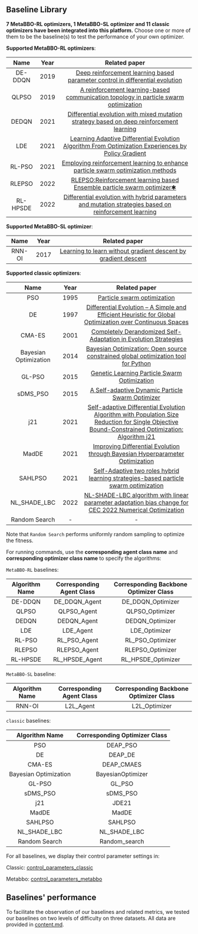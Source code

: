 ## Baseline Library

**7 MetaBBO-RL optimizers, 1 MetaBBO-SL optimizer and 11 classic optimizers have been integrated into this platform.** Choose one or more of them to be the baseline(s) to test the performance of your own optimizer.

**Supported MetaBBO-RL optimizers**:

|   Name   | Year |                        Related paper                         |
| :------: | :--: | :----------------------------------------------------------: |
| DE-DDQN  | 2019 | [Deep reinforcement learning based parameter control in differential evolution](https://dl.acm.org/doi/10.1145/3321707.3321813) |
|  QLPSO   | 2019 | [A reinforcement learning-based communication topology in particle swarm optimization](https://link.springer.com/article/10.1007/s00521-019-04527-9) |
|  DEDQN   | 2021 | [Differential evolution with mixed mutation strategy based on deep reinforcement learning](https://www.sciencedirect.com/science/article/pii/S1568494621005998) |
|   LDE    | 2021 | [Learning Adaptive Differential Evolution Algorithm From Optimization Experiences by Policy Gradient](https://ieeexplore.ieee.org/document/9359652) |
|  RL-PSO  | 2021 | [Employing reinforcement learning to enhance particle swarm optimization methods](https://www.tandfonline.com/doi/full/10.1080/0305215X.2020.1867120) |
|  RLEPSO  | 2022 | [RLEPSO:Reinforcement learning based Ensemble particle swarm optimizer✱](https://dl.acm.org/doi/abs/10.1145/3508546.3508599) |
| RL-HPSDE | 2022 | [Differential evolution with hybrid parameters and mutation strategies based on reinforcement learning](https://www.sciencedirect.com/science/article/pii/S2210650222001602) |

**Supported MetaBBO-SL optimizer**:

|  Name  | Year |                        Related paper                         |
| :----: | :--: | :----------------------------------------------------------: |
| RNN-OI | 2017 | [Learning to learn without gradient descent by gradient descent](https://dl.acm.org/doi/10.5555/3305381.3305459) |

**Supported classic optimizers**:

|         Name          | Year |                        Related paper                         |
| :-------------------: | :--: | :----------------------------------------------------------: |
|          PSO          | 1995 | [Particle swarm optimization](https://ieeexplore.ieee.org/abstract/document/488968) |
|          DE           | 1997 | [Differential Evolution – A Simple and Efficient Heuristic for Global Optimization over Continuous Spaces](https://dl.acm.org/doi/abs/10.1023/A%3A1008202821328) |
|        CMA-ES         | 2001 | [Completely Derandomized Self-Adaptation in Evolution Strategies](https://ieeexplore.ieee.org/document/6790628) |
| Bayesian Optimization | 2014 | [Bayesian Optimization: Open source constrained global optimization tool for Python](https://github.com/bayesian-optimization/BayesianOptimization) |
|        GL-PSO         | 2015 | [Genetic Learning Particle Swarm Optimization](https://ieeexplore.ieee.org/abstract/document/7271066/) |
|       sDMS_PSO        | 2015 | [A Self-adaptive Dynamic Particle Swarm Optimizer](https://ieeexplore.ieee.org/document/7257290) |
|          j21          | 2021 | [Self-adaptive Differential Evolution Algorithm with Population Size Reduction for Single Objective Bound-Constrained Optimization: Algorithm j21](https://ieeexplore.ieee.org/document/9504782) |
|         MadDE         | 2021 | [Improving Differential Evolution through Bayesian Hyperparameter Optimization](https://ieeexplore.ieee.org/document/9504792) |
|        SAHLPSO        | 2021 | [Self-Adaptive two roles hybrid learning strategies-based particle swarm optimization](https://www.sciencedirect.com/science/article/pii/S0020025521006988) |
|     NL_SHADE_LBC      | 2022 | [NL-SHADE-LBC algorithm with linear parameter adaptation bias change for CEC 2022 Numerical Optimization](https://ieeexplore.ieee.org/abstract/document/9870295) |
|     Random Search     |  -   |                              -                               |

Note that `Random Search` performs uniformly random sampling to optimize the fitness.

For running commands, use the **corresponding agent class name** and **corresponding optimizer class name** to specify the algorithms:

`MetaBBO-RL` baselines:

| Algorithm Name | Corresponding Agent Class | Corresponding Backbone Optimizer Class |
| :------------: | :-----------------------: | :------------------------------------: |
|    DE-DDQN     |       DE_DDQN_Agent       |           DE_DDQN_Optimizer            |
|     QLPSO      |        QLPSO_Agent        |            QLPSO_Optimizer             |
|     DEDQN      |        DEDQN_Agent        |            DEDQN_Optimizer             |
|      LDE       |         LDE_Agent         |             LDE_Optimizer              |
|     RL-PSO     |       RL_PSO_Agent        |            RL_PSO_Optimizer            |
|     RLEPSO     |       RLEPSO_Agent        |            RLEPSO_Optimizer            |
|    RL-HPSDE    |      RL_HPSDE_Agent       |           RL_HPSDE_Optimizer           |

`MetaBBO-SL` baseline:

| Algorithm Name | Corresponding Agent Class | Corresponding Backbone Optimizer Class |
| :------------: | :-----------------------: | :------------------------------------: |
|     RNN-OI     |         L2L_Agent         |             L2L_Optimizer              |

`classic` baselines:

|    Algorithm Name     | Corresponding Optimizer Class |
| :-------------------: | :---------------------------: |
|          PSO          |           DEAP_PSO            |
|          DE           |            DEAP_DE            |
|        CMA-ES         |          DEAP_CMAES           |
| Bayesian Optimization |       BayesianOptimizer       |
|        GL-PSO         |            GL_PSO             |
|       sDMS_PSO        |           sDMS_PSO            |
|          j21          |             JDE21             |
|         MadDE         |             MadDE             |
|        SAHLPSO        |            SAHLPSO            |
|     NL_SHADE_LBC      |         NL_SHADE_LBC          |
|     Random Search     |         Random_search         |

For all baselines, we display their control parameter settings in:

Classic: [control_parameters_classic](https://github.com/GMC-DRL/MetaBox/tree/main/src/control_parameters_classic.md)

Metabbo: [control_parameters_metabbo](https://github.com/GMC-DRL/MetaBox/tree/main/src/control_parameters_metabbo.md)

## Baselines' performance

To facilitate the observation of our baselines and related metrics, we tested our baselines on two levels of difficulty on three datasets. All data are provided in [content.md](https://github.com/GMC-DRL/MetaBox/tree/main/post_processed_data/content.md).
